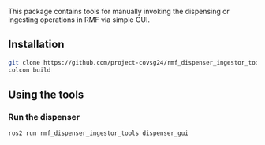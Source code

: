 This package contains tools for manually invoking the dispensing or ingesting operations in RMF via simple GUI.

## Installation
``` bash
git clone https://github.com/project-covsg24/rmf_dispenser_ingestor_tools
colcon build
```

## Using the tools

### Run the dispenser
``` bash
ros2 run rmf_dispenser_ingestor_tools dispenser_gui
```
